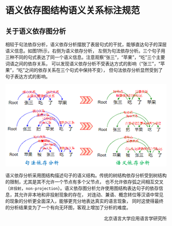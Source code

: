 # 语义依存图结构语义关系标注规范

## 关于语义依存图分析
相较于句法依存分析，语义依存分析摆脱了表层句式的干扰，能够直达句子的深层语义信息。如图1所示，右侧为语义依存分析，
左侧为句法依存分析。三个句子用三种不同的句式表达了同一个语义信息。注意观察“张三”，“苹果”，“吃”三个主要词语之间的依存关系，
可以发现语义依存分析不受表达方式的影响（“张三”，“苹果”，“吃”之间的依存关系在三个句式中保持不变），
但句法依存分析显然受到了句子表达方式的影响。

![图1.png](media/index/pic1.png)

语义依存分析采用图结构描述句子的语义结构。传统的树结构依存分析受到树结构的限制，尤其是其不允许一个节点有多个父节点，
也不允许依存弧之间相互交叉（`非投射`，`non-projection`）。语义依存图分析允许使用图结构表达句子的依存信息，其允许非本地和非投射现象的存在，
对连动、兼语、概念转位等汉语中常见的现象的分析更全面深入，能够更充分地表达真实的语言现象，
同时这使得最终的分析结果变为了一个有向无环图，客观上增加了分析的难度。

<div align = right>北京语言大学应用语言学研究所